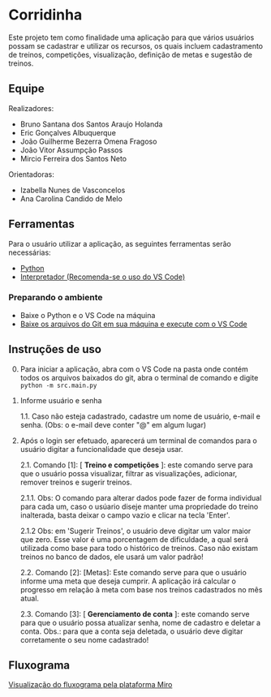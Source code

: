# Corridinha

Este projeto tem como finalidade uma aplicação para que vários usuários possam se cadastrar e utilizar os recursos, os quais incluem cadastramento de treinos, competições, visualização, definição de metas e sugestão de treinos.

## Equipe

Realizadores:

* Bruno Santana dos Santos Araujo Holanda
* Eric Gonçalves Albuquerque
* João Guilherme Bezerra Omena Fragoso
* João Vitor Assumpção Passos
* Mircio Ferreira dos Santos Neto


Orientadoras:
* Izabella Nunes de Vasconcelos
* Ana Carolina Candido de Melo

## Ferramentas
Para o usuário utilizar a aplicação, as seguintes ferramentas serão necessárias:

* [Python](https://www.python.org/)
* [Interpretador (Recomenda-se o uso do VS Code)](https://code.visualstudio.com/)

### Preparando o ambiente

* Baixe o Python e o VS Code na máquina
* [Baixe os arquivos do Git em sua máquina e execute com o VS Code](https://github.com/iampassos/projeto-fp-cesar/archive/refs/heads/main.zip)

## Instruções de uso

0. Para iniciar a aplicação, abra com o VS Code na pasta onde contém todos os arquivos baixados do git, abra o terminal de comando e digite `python -m src.main.py`

1. Informe usuário e senha

   1.1. Caso não esteja cadastrado, cadastre um nome de usuário, e-mail e senha. (Obs: o e-mail deve conter "@" em algum lugar)

2. Após o login ser efetuado, aparecerá um terminal de comandos para o usuário digitar a funcionalidade que deseja usar.

   2.1. Comando [1]: [ **Treino e competições** ]: este comando serve para que o usuário possa visualizar, filtrar as visualizações, adicionar, remover treinos e sugerir treinos.

      2.1.1. Obs: O comando para alterar dados pode fazer de forma individual para cada um, caso o usúario diseje manter uma propriedade do treino inalterada, basta deixar o campo vazio e clicar na tecla 'Enter'.

      2.1.2 Obs: em 'Sugerir Treinos', o usuário deve digitar um valor maior que zero. Esse valor é uma porcentagem de dificuldade, a qual será utilizada como base para todo o histórico de treinos. Caso não existam treinos no banco de dados, ele usará um valor padrão!

   2.2. Comando [2]: [Metas]: Este comando serve para que o usuário informe uma meta que deseja cumprir. A aplicação irá calcular o progresso em relação à meta com base nos treinos cadastrados no mês atual.

   2.3. Comando [3]: [ **Gerenciamento de conta** ]: este comando serve para que o usuário possa atualizar senha, nome de cadastro e deletar a conta. Obs.: para que a conta seja deletada, o usuário deve digitar corretamente o seu nome cadastrado!


## Fluxograma

[Visualização do fluxograma pela plataforma Miro](https://miro.com/welcomeonboard/dm5FQTQ4TThRQXlYa2VJNUhEdUZrMjZIRm5saWlZdVlUWDl2Uk94OHdlVUhqSmQwUmR0OU5FRW9zSzVPczZQNXwzNDU4NzY0NTk4NTE3ODQ2MjIzfDI=?share_link_id=639727423592)
